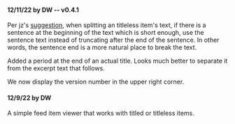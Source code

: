 #### 12/11/22 by DW -- v0.4.1

Per jz's <a href="https://github.com/scripting/titlelessFeedsHowto/issues/1#issue-1488841784">suggestion</a>, when splitting an titleless item's text, if there is a sentence at the beginning of the text which is short enough, use the sentence text instead of truncating after the end of the sentence. In other words, the sentence end is a more natural place to break the text. 

Added a period at the end of an actual title. Looks much better to separate it from the excerpt text that follows. 

We now display the version number in the upper right corner. 

#### 12/9/22 by DW

A simple feed item viewer that works with titled or titleless items. 

